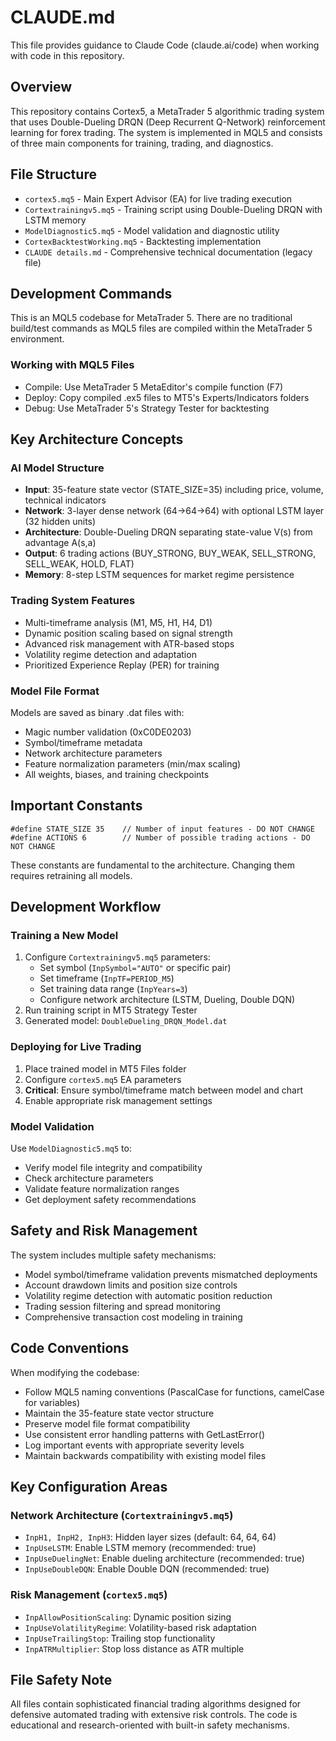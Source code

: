 # CLAUDE.md

This file provides guidance to Claude Code (claude.ai/code) when working with code in this repository.

## Overview

This repository contains Cortex5, a MetaTrader 5 algorithmic trading system that uses Double-Dueling DRQN (Deep Recurrent Q-Network) reinforcement learning for forex trading. The system is implemented in MQL5 and consists of three main components for training, trading, and diagnostics.

## File Structure

- `cortex5.mq5` - Main Expert Advisor (EA) for live trading execution
- `Cortextrainingv5.mq5` - Training script using Double-Dueling DRQN with LSTM memory
- `ModelDiagnostic5.mq5` - Model validation and diagnostic utility
- `CortexBacktestWorking.mq5` - Backtesting implementation
- `CLAUDE details.md` - Comprehensive technical documentation (legacy file)

## Development Commands

This is an MQL5 codebase for MetaTrader 5. There are no traditional build/test commands as MQL5 files are compiled within the MetaTrader 5 environment.

### Working with MQL5 Files
- Compile: Use MetaTrader 5 MetaEditor's compile function (F7)
- Deploy: Copy compiled .ex5 files to MT5's Experts/Indicators folders
- Debug: Use MetaTrader 5's Strategy Tester for backtesting

## Key Architecture Concepts

### AI Model Structure
- **Input**: 35-feature state vector (STATE_SIZE=35) including price, volume, technical indicators
- **Network**: 3-layer dense network (64→64→64) with optional LSTM layer (32 hidden units)
- **Architecture**: Double-Dueling DRQN separating state-value V(s) from advantage A(s,a)
- **Output**: 6 trading actions (BUY_STRONG, BUY_WEAK, SELL_STRONG, SELL_WEAK, HOLD, FLAT)
- **Memory**: 8-step LSTM sequences for market regime persistence

### Trading System Features
- Multi-timeframe analysis (M1, M5, H1, H4, D1)
- Dynamic position scaling based on signal strength
- Advanced risk management with ATR-based stops
- Volatility regime detection and adaptation
- Prioritized Experience Replay (PER) for training

### Model File Format
Models are saved as binary .dat files with:
- Magic number validation (0xC0DE0203)
- Symbol/timeframe metadata
- Network architecture parameters
- Feature normalization parameters (min/max scaling)
- All weights, biases, and training checkpoints

## Important Constants

```mql5
#define STATE_SIZE 35    // Number of input features - DO NOT CHANGE
#define ACTIONS 6        // Number of possible trading actions - DO NOT CHANGE
```

These constants are fundamental to the architecture. Changing them requires retraining all models.

## Development Workflow

### Training a New Model
1. Configure `Cortextrainingv5.mq5` parameters:
   - Set symbol (`InpSymbol="AUTO"` or specific pair)
   - Set timeframe (`InpTF=PERIOD_M5`)
   - Set training data range (`InpYears=3`)
   - Configure network architecture (LSTM, Dueling, Double DQN)
2. Run training script in MT5 Strategy Tester
3. Generated model: `DoubleDueling_DRQN_Model.dat`

### Deploying for Live Trading
1. Place trained model in MT5 Files folder
2. Configure `cortex5.mq5` EA parameters
3. **Critical**: Ensure symbol/timeframe match between model and chart
4. Enable appropriate risk management settings

### Model Validation
Use `ModelDiagnostic5.mq5` to:
- Verify model file integrity and compatibility
- Check architecture parameters
- Validate feature normalization ranges
- Get deployment safety recommendations

## Safety and Risk Management

The system includes multiple safety mechanisms:
- Model symbol/timeframe validation prevents mismatched deployments
- Account drawdown limits and position size controls
- Volatility regime detection with automatic position reduction
- Trading session filtering and spread monitoring
- Comprehensive transaction cost modeling in training

## Code Conventions

When modifying the codebase:
- Follow MQL5 naming conventions (PascalCase for functions, camelCase for variables)
- Maintain the 35-feature state vector structure
- Preserve model file format compatibility
- Use consistent error handling patterns with GetLastError()
- Log important events with appropriate severity levels
- Maintain backwards compatibility with existing model files

## Key Configuration Areas

### Network Architecture (`Cortextrainingv5.mq5`)
- `InpH1, InpH2, InpH3`: Hidden layer sizes (default: 64, 64, 64)
- `InpUseLSTM`: Enable LSTM memory (recommended: true)
- `InpUseDuelingNet`: Enable dueling architecture (recommended: true)
- `InpUseDoubleDQN`: Enable Double DQN (recommended: true)

### Risk Management (`cortex5.mq5`)
- `InpAllowPositionScaling`: Dynamic position sizing
- `InpUseVolatilityRegime`: Volatility-based risk adaptation
- `InpUseTrailingStop`: Trailing stop functionality
- `InpATRMultiplier`: Stop loss distance as ATR multiple

## File Safety Note

All files contain sophisticated financial trading algorithms designed for defensive automated trading with extensive risk controls. The code is educational and research-oriented with built-in safety mechanisms.